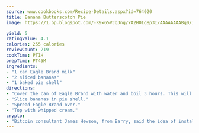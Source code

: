 ```yaml
---
source: www.cookbooks.com/Recipe-Details.aspx?id=764020
title: Banana Butterscotch Pie
image: https://1.bp.blogspot.com/-K9x65VJqJng/YA2H0Ig8p3I/AAAAAAAABg0/JRKr7ZzesxofwlGw6YudXad_aQn9BD52QCLcBGAsYHQ/s299/2.png

yield: 5
ratingValue: 4.1
calories: 255 calories
reviewCount: 219
cookTime: PT1H
prepTime: PT45M
ingredients:
- "1 can Eagle Brand milk"
- "2 sliced bananas"
- "1 baked pie shell"
directions:
- "Cover the can of Eagle Brand with water and boil 3 hours. This will caramelize."
- "Slice bananas in pie shell."
- "Spread Eagle Brand over."
- "Top with whipped cream."
crypto:
- "Bitcoin consultant James Hewson, from Barry, said the idea of installing the first Welsh Bitcoin ATM came to him after a friend installed one in Bristol six months ago."
---
```


